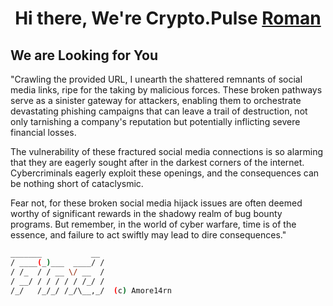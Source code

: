 <h1 align="center">Hi there, We're Crypto.Pulse <a href="https://github.com/Amore14rn"  target="_blank">Roman</a>


## We are Looking for You
"Crawling the provided URL, I unearth the shattered remnants of social media links, ripe for the taking by malicious forces. These broken pathways serve as a sinister gateway for attackers, enabling them to orchestrate devastating phishing campaigns that can leave a trail of destruction, not only tarnishing a company's reputation but potentially inflicting severe financial losses.

The vulnerability of these fractured social media connections is so alarming that they are eagerly sought after in the darkest corners of the internet. Cybercriminals eagerly exploit these openings, and the consequences can be nothing short of cataclysmic.

Fear not, for these broken social media hijack issues are often deemed worthy of significant rewards in the shadowy realm of bug bounty programs. But remember, in the world of cyber warfare, time is of the essence, and failure to act swiftly may lead to dire consequences."


``` bash
_______           __       
/ ____(_)___  ____/ /
/ /_  / / __ \/ __  /   
/ __/ / / / / / /_/ /      
/_/   /_/_/ /_/\__,_/  (c) Amore14rn
```
     

